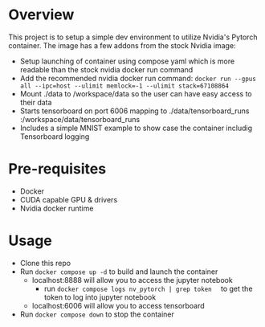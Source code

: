 # Overview
This project is to setup a simple dev environment to utilize Nvidia's Pytorch container. The image has a few addons from the stock Nvidia image:
- Setup launching of container using compose yaml which is more readable than the stock nvidia docker run command
- Add the recommended nvidia docker run command: `docker run --gpus all --ipc=host --ulimit memlock=-1 --ulimit stack=67108864 `
- Mount ./data to /workspace/data so the user can have easy access to their data
- Starts tensorboard on port 6006 mapping to ./data/tensorboard_runs :/workspace/data/tensorboard_runs
- Includes a simple MNIST example to show case the container includig Tensorboard logging

# Pre-requisites
- Docker
- CUDA capable GPU & drivers
- Nvidia docker runtime

# Usage
- Clone this repo
- Run `docker compose up -d` to build and launch the container
   - localhost:8888 will allow you to access the jupyter notebook
       - run `docker compose logs nv_pytorch | grep token  ` to get the token to log into jupyter notebook
   - localhost:6006 will allow you to access tensorboard
- Run `docker compose down` to stop the container
